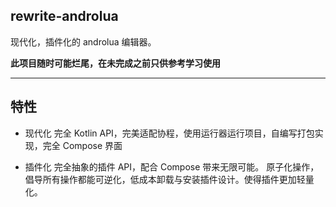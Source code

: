 ## rewrite-androlua

现代化，插件化的 androlua 编辑器。

**此项目随时可能烂尾，在未完成之前只供参考学习使用**

---

## 特性
- 现代化
     完全 Kotlin API，完美适配协程，使用运行器运行项目，自编写打包实现，完全 Compose 界面

- 插件化 
     完全抽象的插件 API，配合 Compose 带来无限可能。 
     原子化操作，倡导所有操作都能可逆化，低成本卸载与安装插件设计。使得插件更加轻量化。  